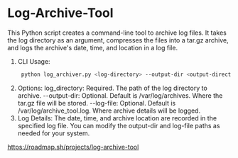 # Log-Archive-Tool

This Python script creates a command-line tool to archive log files. It takes the log directory as an argument, compresses the files into a tar.gz archive, and logs the archive's date, time, and location in a log file.

1. CLI Usage:
   ```bash
    python log_archiver.py <log-directory> --output-dir <output-directory> --log-file <log-file-path>
2. Options:
  log_directory: Required. The path of the log directory to archive.
  --output-dir: Optional. Default is /var/log/archives. Where the tar.gz file will be stored.
  --log-file: Optional. Default is /var/log/archive_tool.log. Where archive details will be logged.
3. Log Details:
  The date, time, and archive location are recorded in the specified log file.
  You can modify the output-dir and log-file paths as needed for your system.

https://roadmap.sh/projects/log-archive-tool

